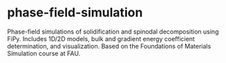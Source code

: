 # phase-field-simulation
Phase-field simulations of solidification and spinodal decomposition using FiPy. Includes 1D/2D models, bulk and gradient energy coefficient determination, and visualization. Based on the Foundations of Materials Simulation course at FAU.
